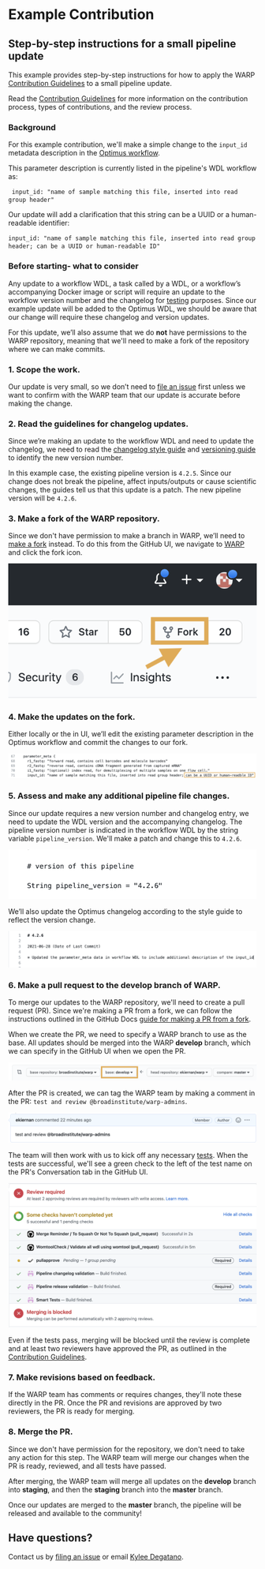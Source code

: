 # Example Contribution
## Step-by-step instructions for a small pipeline update
This example provides step-by-step instructions for how to apply the WARP [Contribution Guidelines](./contribution-guidelines.md) to a small pipeline update. 

Read the [Contribution Guidelines](./contribution-guidelines.md) for more information on the contribution process, types of contributions, and the review process.

### Background
For this example contribution, we'll make a simple change to the `input_id` metadata description in the [Optimus workflow](https://github.com/broadinstitute/warp/blob/develop/pipelines/skylab/optimus/Optimus.wdl).  

This parameter description is currently listed in the pipeline's WDL workflow as: 

```WDL
 input_id: "name of sample matching this file, inserted into read group header"
 ```

Our update will add a clarification that this string can be a UUID or a human-readable identifier:

```WDL
input_id: "name of sample matching this file, inserted into read group header; can be a UUID or human-readable ID"
```

### Before starting- what to consider
Any update to a workflow WDL, a task called by a  WDL, or a workflow’s accompanying Docker image or script will require an update to the workflow version number and the changelog for [testing](https://broadinstitute.github.io/warp/docs/About_WARP/TestingPipelines) purposes. Since our example update will be added to the Optimus WDL, we should be aware that our change will require these changelog and version updates.

For this update, we’ll also assume that we do **not** have permissions to the WARP repository, meaning that we'll need to make a fork of the repository where we can make commits.

### 1. Scope the work.
Our update is very small, so we don’t need to [file an issue](https://github.com/broadinstitute/warp/issues/new) first unless we want to confirm with the WARP team that our update is accurate before making the change.

### 2. Read the guidelines for changelog updates.
Since we’re making an update to the workflow WDL and need to update the changelog, we need to read the [changelog style guide](https://broadinstitute.github.io/warp/docs/contribution/contribute_to_warp/changelog_style) and [versioning guide](https://broadinstitute.github.io/warp/docs/About_WARP/VersionAndReleasePipelines) to identify the new version number.

In this example case, the existing pipeline version is `4.2.5`. Since our change does not break the pipeline, affect inputs/outputs or cause scientific changes, the guides tell us that this update is a patch. The new pipeline version will be `4.2.6`. 

### 3. Make a fork of the WARP repository.
Since we don't have permission to make a branch in WARP, we’ll need to [make a fork](https://docs.github.com/en/get-started/quickstart/fork-a-repo) instead. To do this from the GitHub UI, we navigate to [WARP](https://github.com/broadinstitute/warp) and click the fork icon.

![](fork.png)

### 4. Make the updates on the fork.
Either locally or the in UI, we’ll edit the existing parameter description in the Optimus workflow and commit the changes to our fork.

![](optimus_wdl_update.png)

### 5. Assess and make any additional pipeline file changes.
Since our update requires a new version number and changelog entry, we need to update the WDL version and the accompanying changelog. The pipeline version number is indicated in the workflow WDL by the string variable `pipeline_version`. We'll make a patch and change this to `4.2.6`.

![](optimus_pipeline_version.png)

We’ll also update the Optimus changelog according to the style guide to reflect the version change.

![](optimus_changelog.png)

### 6. Make a pull request to the **develop** branch of WARP.
To merge our updates to the WARP repository, we'll need to create a pull request (PR). Since we're making a PR from a fork, we can follow the instructions outlined in the GitHub Docs [guide for making a PR from a fork](https://docs.github.com/en/github/collaborating-with-pull-requests/proposing-changes-to-your-work-with-pull-requests/creating-a-pull-request-from-a-fork).   

When we create the PR, we need to specify a WARP branch to use as the base. All updates should be merged into the WARP **develop** branch, which we can specify in the GitHub UI when we open the PR.

![](PR_base.png) 


After the PR is created, we can tag the WARP team by making a comment in the PR: `test and review @broadinstitute/warp-admins`.

![](warp-admins-tag.png)

The team will then work with us to kick off any necessary [tests](https://broadinstitute.github.io/warp/docs/About_WARP/TestingPipelines).
When the tests are successful, we'll see a green check to the left of the test name on the PR's Conversation tab in the GitHub UI.

![](tests.png)

Even if the tests pass, merging will be blocked until the review is complete and at least two reviewers have approved the PR, as outlined in the [Contribution Guidelines](contribution-guidelines.md/#review-process).


### 7. Make revisions based on feedback.
If the WARP team has comments or requires changes, they'll note these directly in the PR. Once the PR and revisions are approved by two reviewers, the PR is ready for merging.

### 8. Merge the PR.
Since we don't have permission for the repository, we don't need to take any action for this step. The WARP team will merge our changes when the PR is ready, reviewed, and all tests have passed.

After merging, the WARP team will merge all updates on the **develop** branch into **staging**, and then the **staging** branch into the **master** branch. 

Once our updates are merged to the **master** branch, the pipeline will be released and available to the community!   


## Have questions?
Contact us by [filing an issue](https://github.com/broadinstitute/warp/issues/new) or email [Kylee Degatano](mailto:kdegatano@broadinstitute.org). 
